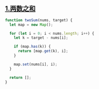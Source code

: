 ## [1.两数之和](https://leetcode-cn.com/problems/two-sum/)

```js
function twoSum(nums, target) {
  let map = new Map();

  for (let i = 0; i < nums.length; i++) {
    let k = target - nums[i];

    if (map.has(k)) {
      return [map.get(k), i];
    }

    map.set(nums[i], i);
  }

  return [];
}
```
